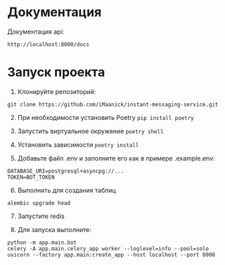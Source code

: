 # Документация
Документация api:


```
http://localhost:8000/docs
```


# Запуск проекта

1. Клонируйте репозиторий:

```
git clone https://github.com/iMaanick/instant-messaging-service.git
```

2. При необходимости установить Poetry ```pip install poetry```

3. Запустить виртуальное окружение ```poetry shell```

4. Установить зависимости ```poetry install```


5. Добавьте файл .env и заполните его как в примере .example.env:

```
DATABASE_URI=postgresql+asyncpg://...
TOKEN=BOT_TOKEN
```
6. Выполнить для создания таблиц

```
alembic upgrade head 
```
7. Запустите redis

8. Для запуска выполните:
```
python -m app.main.bot
celery -A app.main.celery_app worker --loglevel=info --pool=solo
uvicorn --factory app.main:create_app --host localhost --port 8000
```